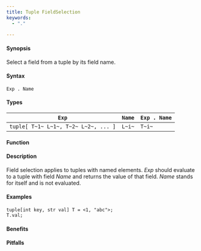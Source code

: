 ```yaml
---
title: Tuple FieldSelection
keywords:
  - "."

---
```


#### Synopsis

Select a field from a tuple by its field name.

#### Syntax

`Exp . Name`

#### Types


| `Exp`                                 | `Name` | `Exp . Name` |
| --- | --- | --- |
|`tuple[ T~1~ L~1~, T~2~ L~2~, ... ]` |  `L~i~` | `T~i~`         |


#### Function

#### Description

Field selection applies to tuples with named elements.
_Exp_ should evaluate to a tuple with field _Name_ and returns the value of that field.
_Name_ stands for itself and is not evaluated.

#### Examples

```rascal-shell
tuple[int key, str val] T = <1, "abc">;
T.val;
```

#### Benefits

#### Pitfalls

